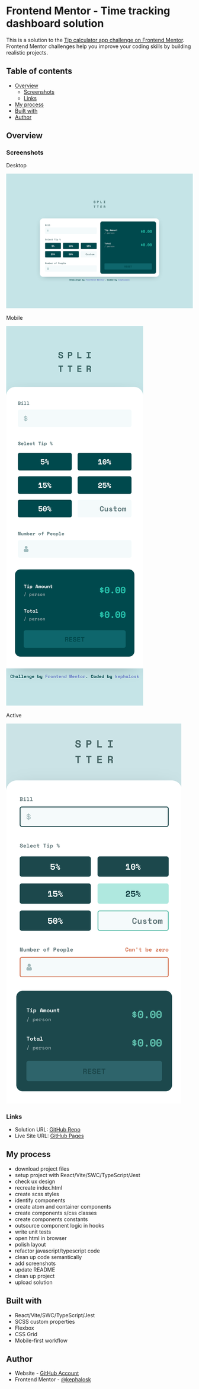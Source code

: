 # Frontend Mentor - Time tracking dashboard solution

This is a solution to the [Tip calculator app challenge on Frontend Mentor](https://www.frontendmentor.io/challenges/tip-calculator-app-ugJNGbJUX). Frontend Mentor challenges help you improve your coding skills by building realistic projects.

## Table of contents

- [Overview](#overview)
    - [Screenshots](#screenshots)
    - [Links](#links)
- [My process](#my-process)
- [Built with](#built-with)
- [Author](#author)

## Overview

### Screenshots

Desktop

![Desktop](ressources/screenshots/desktop.png)

Mobile

![Mobile](ressources/screenshots/mobile.png)

Active

![Active](ressources/screenshots/active.png)

### Links

- Solution URL: [GitHub Repo](https://github.com/kephalosk/tip-calculator-app-react )
- Live Site URL: [GitHub Pages](https://kephalosk.github.io/tip-calculator-app-react )

## My process

- download project files
- setup project with React/Vite/SWC/TypeScript/Jest
- check ux design
- recreate index.html
- create scss styles
- identify components
- create atom and container components
- create components s/css classes
- create components constants
- outsource component logic in hooks
- write unit tests
- open html in browser
- polish layout
- refactor javascript/typescript code
- clean up code semantically
- add screenshots
- update README
- clean up project
- upload solution

## Built with

- React/Vite/SWC/TypeScript/Jest
- SCSS custom properties
- Flexbox
- CSS Grid
- Mobile-first workflow

## Author

- Website - [GitHub Account](https://github.com/kephalosk/)
- Frontend Mentor - [@kephalosk](https://www.frontendmentor.io/profile/kephalosk)